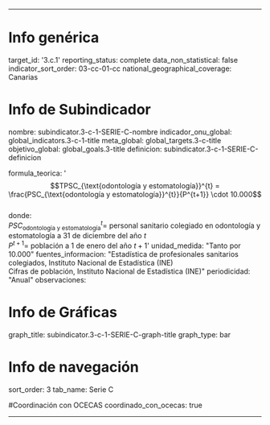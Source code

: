 ---

# Info genérica
target_id: '3.c.1'
reporting_status: complete
data_non_statistical: false
indicator_sort_order: 03-cc-01-cc
national_geographical_coverage: Canarias

# Info de Subindicador
nombre: subindicator.3-c-1-SERIE-C-nombre
indicador_onu_global: global_indicators.3-c-1-title
meta_global: global_targets.3-c-title
objetivo_global: global_goals.3-title
definicion: subindicator.3-c-1-SERIE-C-definicion

formula_teorica: '$$TPSC_{\text{odontología y estomatología}}^{t} = \frac{PSC_{\text{odontología y estomatología}}^{t}}{P^{t+1}} \cdot 10.000$$ <br>
donde: <br>
$PSC_{\text{odontología y estomatología}}^{t} =$ personal sanitario colegiado en odontología y estomatología a 31 de diciembre del año $t$ <br>
$P^{t+1} =$ población a 1 de enero del año $t+1$'
unidad_medida: "Tanto por 10.000"
fuentes_informacion: "Estadística de profesionales sanitarios colegiados, Instituto Nacional de Estadística (INE)<br>
Cifras de población, Instituto Nacional de Estadística (INE)"
periodicidad: "Anual"
observaciones:

# Info de Gráficas
graph_title: subindicator.3-c-1-SERIE-C-graph-title
graph_type: bar

# Info de navegación
sort_order: 3
tab_name: Serie C

#Coordinación con OCECAS
coordinado_con_ocecas: true

---